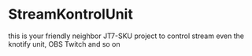 # StreamKontrolUnit
this is your friendly neighbor JT7-SKU project to control stream even the knotify unit, OBS Twitch and so on

